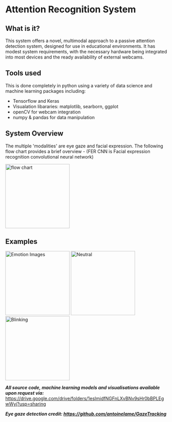 # Attention Recognition System

## What is it?

This system offers a novel, multimodal approach to a passive attention detection system, designed for use in educational environments. It has modest system requirements, with the necessary hardware being integrated into most devices and the ready availability of external webcams.

## Tools used

This is done completely in python using a variety of data science and machine learning packages including: 
<br />
<ul>
  <li>Tensorflow and Keras</li>
  <li>Visualation libararies: matplotlib, searborn, ggplot</li>
  <li>openCV for webcam integration</li>
  <li>numpy & pandas for data manipulation</li>
</ul>

## System Overview 

The multiple 'modalities' are eye gaze and facial expression. The following flow chart provides a brief overview - (FER CNN is Facial expression recognition convolutional neural network)

<img src="https://drive.google.com/uc?export=view&id=1Ws9fISFQKMsdOjrzerc68v7zQXPj_bjN" alt="flow chart" width="200"/>

## Examples 

<img src="https://drive.google.com/uc?export=view&id=1Ws9fISFQKMsdOjrzerc68v7zQXPj_bjN" alt="Emotion Images" width="200"/>
<img src="https://drive.google.com/uc?export=view&id=17xBVpTwLQlifXgX-TGdsU9nw-GzPuIqe" alt="Neutral" width="200"/>
<img src="https://drive.google.com/uc?export=view&id=198MYqBsaAH0PyG0KDkasecX1Yi28BhZj" alt="Blinking" width="200"/>


***All source code, machine learning models and visualisations available upon request via:*** https://drive.google.com/drive/folders/1esImidfNGFnLXvBNv9sHr0bBPLEgwWyj?usp=sharing

***Eye gaze detection credit: https://github.com/antoinelame/GazeTracking***
